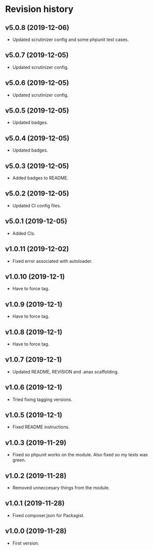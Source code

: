 Revision history
=================================



v5.0.8 (2019-12-06)
---------------------------------

* Updated scrutinizer config and some phpunit test cases.



v5.0.7 (2019-12-05)
---------------------------------

* Updated scrutinizer config.



v5.0.6 (2019-12-05)
---------------------------------

* Updated scrutinizer config.



v5.0.5 (2019-12-05)
---------------------------------

* Updated badges.



v5.0.4 (2019-12-05)
---------------------------------

* Updated badges.



v5.0.3 (2019-12-05)
---------------------------------

* Added badges to README.



v5.0.2 (2019-12-05)
---------------------------------

* Updated CI config files.



v5.0.1 (2019-12-05)
---------------------------------

* Added CIs.



v1.0.11 (2019-12-02)
---------------------------------

* Fixed error associated with autoloader.



v1.0.10 (2019-12-1)
---------------------------------

* Have to force tag.



v1.0.9 (2019-12-1)
---------------------------------

* Have to force tag.



v1.0.8 (2019-12-1)
---------------------------------

* Have to force tag.



v1.0.7 (2019-12-1)
---------------------------------

* Updated README, REVISION and .anax scaffolding.



v1.0.6 (2019-12-1)
---------------------------------

* Tried fixing tagging versions.



v1.0.5 (2019-12-1)
---------------------------------

* Fixed README instructions.



v1.0.3 (2019-11-29)
---------------------------------

* Fixed so phpunit works on the module. Also fixed so my tests was green.



v1.0.2 (2019-11-28)
---------------------------------

* Removed unneccesary things from the module.



v1.0.1 (2019-11-28)
---------------------------------

* Fixed composer.json for Packagist.



v1.0.0 (2019-11-28)
---------------------------------

* First version.
